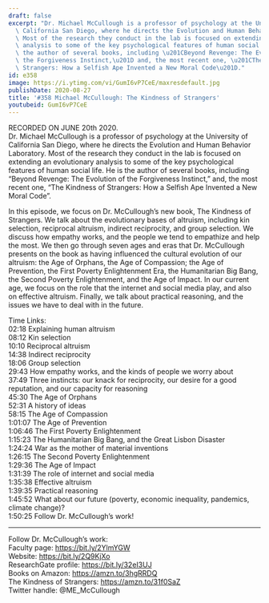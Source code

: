 ```yaml
---
draft: false
excerpt: "Dr. Michael McCullough is a professor of psychology at the University of\
  \ California San Diego, where he directs the Evolution and Human Behavior Laboratory.\
  \ Most of the research they conduct in the lab is focused on extending an evolutionary\
  \ analysis to some of the key psychological features of human social life. He is\
  \ the author of several books, including \u201CBeyond Revenge: The Evolution of\
  \ the Forgiveness Instinct,\u201D and, the most recent one, \u201CThe Kindness of\
  \ Strangers: How a Selfish Ape Invented a New Moral Code\u201D."
id: e358
image: https://i.ytimg.com/vi/GumI6vP7CeE/maxresdefault.jpg
publishDate: 2020-08-27
title: '#358 Michael McCullough: The Kindness of Strangers'
youtubeid: GumI6vP7CeE
---
```

RECORDED ON JUNE 20th 2020.  
Dr. Michael McCullough is a professor of psychology at the University of California San Diego, where he directs the Evolution and Human Behavior Laboratory. Most of the research they conduct in the lab is focused on extending an evolutionary analysis to some of the key psychological features of human social life. He is the author of several books, including “Beyond Revenge: The Evolution of the Forgiveness Instinct,” and, the most recent one, “The Kindness of Strangers: How a Selfish Ape Invented a New Moral Code”.

In this episode, we focus on Dr. McCullough’s new book, The Kindness of Strangers. We talk about the evolutionary bases of altruism, including kin selection, reciprocal altruism, indirect reciprocity, and group selection. We discuss how empathy works, and the people we tend to empathize and help the most. We then go through seven ages and eras that Dr. McCullough presents on the book as having influenced the cultural evolution of our altruism: the Age of Orphans, the Age of Compassion; the Age of Prevention, the First Poverty Enlightenment Era, the Humanitarian Big Bang, the Second Poverty Enlightenment, and the Age of Impact. In our current age, we focus on the role that the internet and social media play, and also on effective altruism. Finally, we talk about practical reasoning, and the issues we have to deal with in the future.

Time Links:  
02:18  Explaining human altruism  
08:12  Kin selection  
10:10  Reciprocal altruism  
14:38  Indirect reciprocity  
18:06  Group selection  
29:43  How empathy works, and the kinds of people we worry about  
37:49  Three instincts: our knack for reciprocity, our desire for a good reputation, and our capacity for reasoning  
45:30  The Age of Orphans  
52:31  A history of ideas  
58:15  The Age of Compassion  
1:01:07  The Age of Prevention  
1:06:46  The First Poverty Enlightenment  
1:15:23  The Humanitarian Big Bang, and the Great Lisbon Disaster  
1:24:24  War as the mother of material inventions  
1:26:15  The Second Poverty Enlightenment  
1:29:36  The Age of Impact  
1:31:39  The role of internet and social media  
1:35:38  Effective altruism  
1:39:35  Practical reasoning  
1:45:52  What about our future (poverty, economic inequality, pandemics, climate change)?  
1:50:25  Follow Dr. McCullough’s work!

---

Follow Dr. McCullough’s work:  
Faculty page: https://bit.ly/2YlmYGW  
Website: https://bit.ly/2Q9KjXo  
ResearchGate profile: https://bit.ly/32eI3UJ  
Books on Amazon: https://amzn.to/3hgRRDQ  
The Kindness of Strangers: https://amzn.to/31f0SaZ  
Twitter handle: @ME_McCullough
